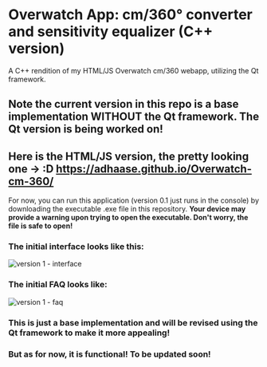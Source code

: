 # Overwatch App: cm/360° converter and sensitivity equalizer (C++ version)
A C++ rendition of my HTML/JS Overwatch cm/360 webapp, utilizing the Qt framework.

## Note the current version in this repo is a base implementation WITHOUT the Qt framework. The Qt version is being worked on!

## Here is the HTML/JS version, the pretty looking one -> :D  https://adhaase.github.io/Overwatch-cm-360/

For now, you can run this application (version 0.1 just runs in the console) by downloading the executable .exe file in this repository. **Your device may provide a warning upon trying to open the executable. Don't worry, the file is safe to open!**

### The initial interface looks like this:
![version 1 - interface](https://user-images.githubusercontent.com/9776844/39614661-87a04100-4f3f-11e8-92ae-d5d3e5ac343f.PNG)

### The initial FAQ looks like:
![version 1 - faq](https://user-images.githubusercontent.com/9776844/39614660-87911784-4f3f-11e8-89e1-a84f20e5f96a.PNG)

### This is just a base implementation and will be revised using the Qt framework to make it more appealing! 
### But as for now, it is functional! To be updated soon!

